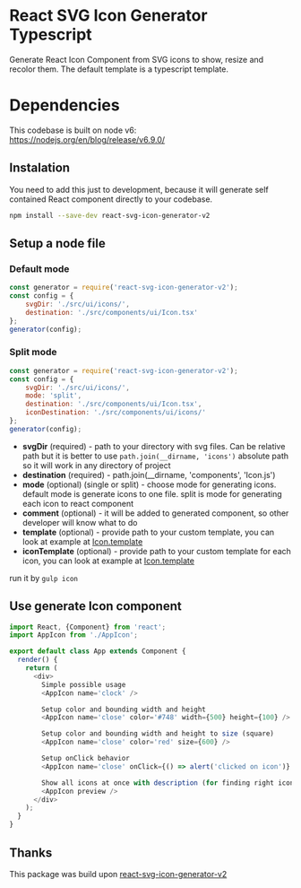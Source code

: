 React SVG Icon Generator Typescript
========================

Generate React Icon Component from SVG icons to show, resize and recolor them.
The default template is a typescript template.

# Dependencies

This codebase is built on node v6: https://nodejs.org/en/blog/release/v6.9.0/

## Instalation

You need to add this just to development, because it will generate self contained React component directly to your codebase.

```bash
npm install --save-dev react-svg-icon-generator-v2
```

## Setup a node file

### Default mode
```js
const generator = require('react-svg-icon-generator-v2');
const config = {
    svgDir: './src/ui/icons/',
    destination: './src/components/ui/Icon.tsx'
};
generator(config);
```

### Split mode

```js
const generator = require('react-svg-icon-generator-v2');
const config = {
    svgDir: './src/ui/icons/',
    mode: 'split',
    destination: './src/components/ui/Icon.tsx',
    iconDestination: './src/components/ui/icons/'
};
generator(config);
```

- **svgDir** (required) - path to your directory with svg files. Can be relative path but it is better to use `path.join(__dirname, 'icons')` absolute path so it will work in any directory of project
- **destination** (required) -  path.join(__dirname, 'components', 'Icon.js')
- **mode** (optional) (single or split) - choose mode for generating icons. default mode is generate icons to one file. split is mode for generating each icon to react component
- **comment** (optional) - it will be added to generated component, so other developer will know what to do
- **template** (optional) - provide path to your custom template, you can look at example at [Icon.template](./template/icon.nunjucks)
- **iconTemplate** (optional) - provide path to your custom template for each icon, you can look at example at [Icon.template](./template/split-icon.nunjucks)

run it by `gulp icon`

## Use generate Icon component

```js
import React, {Component} from 'react';
import AppIcon from './AppIcon';

export default class App extends Component {
  render() {
    return (
      <div>
        Simple possible usage
        <AppIcon name='clock' />

        Setup color and bounding width and height
        <AppIcon name='close' color='#748' width={500} height={100} />

        Setup color and bounding width and height to size (square)
        <AppIcon name='close' color='red' size={600} />

        Setup onClick behavior
        <AppIcon name='close' onClick={() => alert('clicked on icon')} />

        Show all icons at once with description (for finding right icon)
        <AppIcon preview />
      </div>
    );
  }
}
```

## Thanks

This package was build upon [react-svg-icon-generator-v2](https://github.com/blueberryapps/react-svg-icon-generator-v2)
